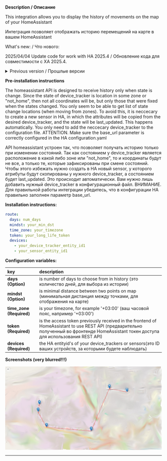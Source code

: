 **Description / Описание**
<p>This integration allows you to display the history of movements on the map of your HomeAssistant</p>
<p>Интеграция позволяет отображать историю перемещений на карте в вашем HomeAssistant</p>

What's new: / Что нового:

2025/04/04 Update code for work with HA 2025.4 / Обновление кода для совместимости с ХА 2025.4.

<details>
<summary>Previous version / Прошлые версии</summary>


2021/09/28 Добавил параметр внешнего адреса, так как base_url в новых версиях нет. После установки ОБЯЗАТЕЛЬНО почистите кеш браузера!

2020/06/30 Поддержка последних версий HA. После установки ОБЯЗАТЕЛЬНО почистите кеш браузера!

2020/05/07 В список можно добавлять как sensor так и device_tracker. В том случае, если вы добавили для отслеживания device_tracker в системе автоматически создастся виртуальный сенсор. ВНИМАНИЕ! Убедитесь, что все нужные сенсоры (в том числе и виртуальные) записывают историю в БД.

2020/02/07 Теперь можно задавать список из нескольких устройств, а также выбирать дату

2020/02/11 Теперь на каждой точке указаны дата и время в этой точке

2020/02/12 Боковая панель создается автоматически. Теперь компонент защищен авторизацией HA

What's new:

2021/09/28 Add 'haddr' parameter istead of 'base_url'. Please, clean browser cache after installation!

2020/06/30 Support for last HA versions. Please, clean browser cache after installation!

2020/02/07 now you can choose more than 1 device and choose date

2020/02/11 now you can see the time on every point

2020/02/12 The side panel creates automatically. Now the component is secured by HA authority

</details>

**Pre-installation instructions**

<p>The homeassistant API is designed to receive history only when state is change. Since the state of device_tracker is location in some zone or "not_home", then not all coordinates will be, but only those that were fixed when the states changed. You only seem to be able to get list of state change locations (when moving from zones). To avoid this, it is neccecary to create a new sensor in HA, in which the attributes will be copied from the desired device_tracker, and the state will be last_updated. This happens automatically. You only need to add the neccecary device_tracker to the configuration file. ATTENTION. Make sure the base_url parameter is correctly configured in the HA configuration.yaml </p>
  
<p>API homeassistant устроен так, что позволяет получать историю только при изменении состояний. Так как состоянием у device_tracker является расположение в какой либо зоне или "not_home", то и координаты будут не все, а только те, которые зафиксированы при смене состояний. Чтобы этого избежать нужно создать в HA новый sensor, у которого атрибуты будут скопированы у нужного device_tracker, а состоянием будет last_updated. Это происходит автоматически. Вам нужно лишь добавить нужный device_tracker в конфигурационный файл. ВНИМАНИЕ. Для правильной работы интеграции убедитесь, что в конфигурации HA правильно заполнен параметр base_url. </p>

**Installation instructions:**

```yaml
route:
  days: num_days
  mindst: your_min_dst
  time_zone: your_timezone
  token: your_long_life_token
  devices:
    - your_device_tracker_entity_id1
    - your_sensor_entity_id1
```

**Configuration variables:**  
  
key | description  
:--- | :---  
**days (Option)** | is number of days to choose from in history (это количество дней, для выбора из истории)
**mindst (Option)** | is minimal distance between two points on map (минимальная дистанция между точками, для отображения на карте)
**time_zone (Required)** | is your timezone, for example '+03:00' (ваш часовой пояс, например '+03:00')
**token (Required)** | is the access token previously received in the frontend of HomeAssistant to use REST API (предварительно полученный во фронтенде HomeAssistant токен доступа для использования REST API)
**devices (Required)** | the HA entityid's of your device_trackers or sensors(это ID ваших устройств, за которыми будете наблюдать)

**Screenshots (very blurred!!!)**

![example][exampleimg]



***

[exampleimg]: map.jpeg

